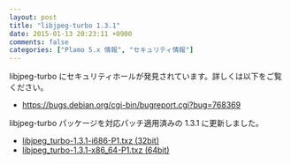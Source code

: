 ```yaml
---
layout: post
title: "libjpeg-turbo 1.3.1"
date: 2015-01-13 20:23:11 +0900
comments: false
categories: ["Plamo 5.x 情報", "セキュリティ情報"]
---
```


libjpeg-turbo にセキュリティホールが発見されています。詳しくは以下をご覧ください。

* https://bugs.debian.org/cgi-bin/bugreport.cgi?bug=768369

libjpeg-turbo パッケージを対応パッチ適用済みの 1.3.1 に更新しました。

* [libjpeg_turbo-1.3.1-i686-P1.txz (32bit)](ftp://plamo.linet.gr.jp/pub/Plamo-5.x/x86/plamo/02_x11/libjpeg_turbo-1.3.1-i686-P1.txz)
* [libjpeg_turbo-1.3.1-x86_64-P1.txz (64bit)](ftp://plamo.linet.gr.jp/pub/Plamo-5.x/x86_64/plamo/02_x11/libjpeg_turbo-1.3.1-x86_64-P1.txz)